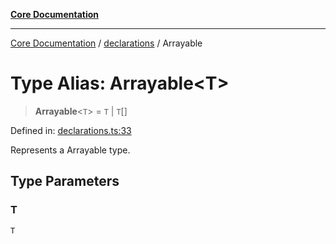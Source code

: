 [**Core Documentation**](../../README.md)

***

[Core Documentation](../../README.md) / [declarations](../README.md) / Arrayable

# Type Alias: Arrayable\<T\>

> **Arrayable**\<`T`\> = `T` \| `T`[]

Defined in: [declarations.ts:33](https://github.com/stonemjs/core/blob/e2fddc9518734748c09a72d4b4064dd1d4c1288c/src/declarations.ts#L33)

Represents a Arrayable type.

## Type Parameters

### T

`T`
